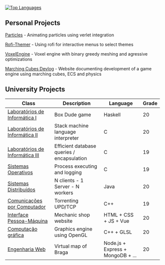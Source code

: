 <!-- stats.... -->

[![Top Languages](https://github-readme-stats.vercel.app/api/top-langs/?username=IVSOP&layout=compact&theme=github_dark&hide_border=true)](https://github.com/anuraghazra/github-readme-stats)
<!-- &hide=CSS,HTML -->
<!-- normal || compact || donut || donut-vertical || pie  https://github.com/anuraghazra/github-readme-stats#customization-->

<!-- <sup>(HTML and CSS removed due to doxygen polluting it etc.)</sup> -->

## Personal Projects

[Particles](https://github.com/IVSOP/Particles) - Animating particles using verlet integration

[Rofi-Themer](https://github.com/IVSOP/Rofi-Themer) - Using rofi for interactive menus to select themes

[VoxelEngine](https://github.com/IVSOP/VoxelEngine) - Voxel engine with binary greedy meshing and agressive optimizations

[Marching Cubes Devlog](https://IVSOP.github.io/MarchingCubesDev) - Website documenting development of a game engine using marching cubes, ECS and physics

## University Projects
| Class | Description | Language | Grade |
| ------------- | ------------- | ------------- | ------------- |
| [Laboratórios de Informática I](https://github.com/IVSOP/Projeto-LI1)  | Box Dude game | Haskell | 20 |
| [Laboratórios de Informática II](https://github.com/IVSOP/Projeto-LI2/)  | Stack machine language interpreter | C | 20 |
| [Laboratórios de Informática III](https://github.com/IVSOP/LI3)  | Efficient database queries / encapsulation | C | 19 |
| [Sistemas Operativos](https://github.com/IVSOP/ProjetoSO)  | Process executing and logging | C | 19 |
| [Sistemas Distribuídos](https://github.com/IVSOP/projeto-sd)  | N clients - 1 Server - N workers | Java | 20 |
| [Comunicações por Computador](https://github.com/IVSOP/CC) | Torrenting UPD/TCP | C++ | 19 |
| [Interface Pessoa-Máquina](https://github.com/IVSOP/IPM) | Mechanic shop website | HTML + CSS + JS + Vue | 20 |
| [Computação gráfica](https://github.com/IVSOP/CG) | Graphics engine using OpenGL | C++ + GLSL | 20 |
| [Engenharia Web](https://github.com/IVSOP/ProjetoEW) | Virtual map of Braga | Node.js + Express + MongoDB + ... | 20 |
<!-- mnol????? 20 -->
<!-- RC 18.62 -->
<!-- li3 foi roubado, melhor perf -->
